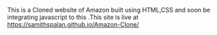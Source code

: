 This is a Cloned website of Amazon built using HTML,CSS and soon be integrating javascript to this .This site is live at https://samithspalan.github.io/Amazon-Clone/
